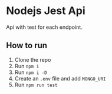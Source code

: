 # Nodejs Jest Api

Api with test for each endpoint.

## How to run
1. Clone the repo
2. Run `npm i`
3. Run `npm i -D`
4. Create an `.env` file and add `MONGO_URI`
5. Run `npm run test`